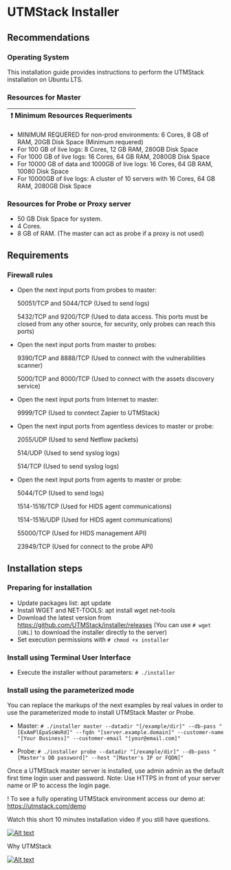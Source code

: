 # UTMStack Installer

## Recommendations

### Operating System
This installation guide provides instructions to perform the UTMStack installation on Ubuntu LTS.
### Resources for Master
| :exclamation:  Minimum Resources Requeriments
|-----------------------------------------|

- MINIMUM REQUERED for non-prod environments: 6 Cores, 8 GB of RAM, 20GB Disk Space (Minimum requered)
- For 100 GB of live logs: 8 Cores, 12 GB RAM, 280GB Disk Space
- For 1000 GB of live logs: 16 Cores, 64 GB RAM, 2080GB Disk Space
- For 10000 GB of data and 1000GB of live logs: 16 Cores, 64 GB RAM, 10080 Disk Space
- For 10000GB of live logs: A cluster of 10 servers with 16 Cores, 64 GB RAM, 2080GB Disk Space

### Resources for Probe or Proxy server
- 50 GB Disk Space for system.
- 4 Cores.
- 8 GB of RAM.
(The master can act as probe if a proxy is not used)

## Requirements
### Firewall rules
- Open the next input ports from probes to master:

  50051/TCP and 5044/TCP (Used to send logs)

  5432/TCP and 9200/TCP (Used to data access. This ports must be closed from any other source, for security, only probes can reach this ports)

- Open the next input ports from master to probes:

  9390/TCP and 8888/TCP (Used to connect with the vulnerabilities scanner)

  5000/TCP and 8000/TCP (Used to connect with the assets discovery service)

- Open the next input ports from Internet to master:

  9999/TCP (Used to conntect Zapier to UTMStack)
  
- Open the next input ports from agentless devices to master or probe:

  2055/UDP (Used to send Netflow packets)
  
  514/UDP (Used to send syslog logs)
  
  514/TCP (Used to send syslog logs)
  
- Open the next input ports from agents to master or probe:
  
  5044/TCP (Used to send logs)

  1514-1516/TCP (Used for HIDS agent communications)
  
  1514-1516/UDP (Used for HIDS agent communications)
  
  55000/TCP (Used for HIDS management API)
  
  23949/TCP (Used for connect to the probe API)
  

## Installation steps

### Preparing for installation
- Update packages list: apt update
- Install WGET and NET-TOOLS: apt install wget net-tools
- Download the latest version from https://github.com/UTMStack/installer/releases (You can use `# wget [URL]` to download the installer directly to the server)
- Set execution permissions with `# chmod +x installer`

### Install using Terminal User Interface
- Execute the installer without parameters: `# ./installer`

### Install using the parameterized mode
You can replace the markups of the next examples by real values in order to use the parameterized mode to install UTMStack Master or Probe.
- Master:
`# ./installer master --datadir "[/example/dir]" --db-pass "[ExAmPlEpaSsWoRd]" --fqdn "[server.example.domain]" --customer-name "[Your Business]" --customer-email "[your@email.com]"`

- Probe:
`# ./installer probe --datadir "[/example/dir]" --db-pass "[Master's DB password]" --host "[Master's IP or FQDN]"`

Once a UTMStack master server is installed, use admin admin as the default first time login user and password.
Note: Use HTTPS in front of your server name or IP to access the login page.

! To see a fully operating UTMStack environment access our demo at: https://utmstack.com/demo

Watch this short 10 minutes installation video if you still have questions.

[![Alt text](https://img.youtube.com/vi/dM9dC9HNXUs/0.jpg)](https://youtu.be/dM9dC9HNXUs)

Why UTMStack

[![Alt text](https://img.youtube.com/vi/wv87dj15G5k/0.jpg)](https://youtu.be/wv87dj15G5k)


